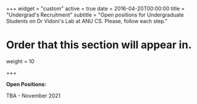 +++
widget = "custom"
active = true
date = 2016-04-20T00:00:00
title = "Undergrad's Recruitment"
subtitle = "Open positions for Undergraduate Students on Dr Vidoni's Lab at ANU CS. Please, follow each step."

# Order that this section will appear in.
weight = 10

+++


**Open Positions:**

TBA - November 2021
